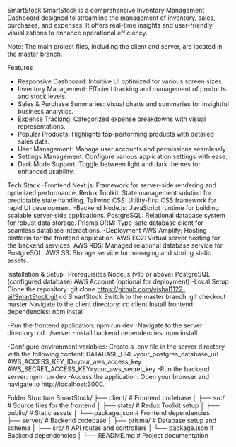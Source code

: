 
SmartStock
SmartStock is a comprehensive Inventory Management Dashboard designed to streamline the management of inventory, sales, purchases,       and expenses. It offers real-time insights and user-friendly visualizations to enhance operational efficiency.

Note: The main project files, including the client and server, are located in the master branch.

Features
  - Responsive Dashboard: Intuitive UI optimized for various screen sizes.
  - Inventory Management: Efficient tracking and management of products and stock levels.
  - Sales & Purchase Summaries: Visual charts and summaries for insightful business analytics.
  - Expense Tracking: Categorized expense breakdowns with visual representations.
  - Popular Products: Highlights top-performing products with detailed sales data.
  - User Management: Manage user accounts and permissions seamlessly.
  - Settings Management: Configure various application settings with ease.
  - Dark Mode Support: Toggle between light and dark themes for enhanced usability.

Tech Stack
  -Frontend
    Next.js: Framework for server-side rendering and optimized performance.
    Redux Toolkit: State management solution for predictable state handling.
    Tailwind CSS: Utility-first CSS framework for rapid UI development.
  -Backend
    Node.js: JavaScript runtime for building scalable server-side applications.
    PostgreSQL: Relational database system for robust data storage.
    Prisma ORM: Type-safe database client for seamless database interactions.
  -Deployment
    AWS Amplify: Hosting platform for the frontend application.
    AWS EC2: Virtual server hosting for the backend services.
    AWS RDS: Managed relational database service for PostgreSQL.
    AWS S3: Storage service for managing and storing static assets.

Installation & Setup
  -Prerequisites
    Node.js (v16 or above)
    PostgreSQL (configured database)
    AWS Account (optional for deployment)
  -Local Setup
    Clone the repository:
      git clone https://github.com/vishal1122-ai/SmartStock.git
      cd SmartStock
    Switch to the master branch:
      git checkout master
    Navigate to the client directory:
      cd client
    Install frontend dependencies:
      npm install
    
  -Run the frontend application:
      npm run dev
  -Navigate to the server directory:
      cd ../server
  -Install backend dependencies:
      npm install
    
  -Configure environment variables: 
      Create a .env file in the server directory with the following content:
        DATABASE_URL=your_postgres_database_url
        AWS_ACCESS_KEY_ID=your_aws_access_key
        AWS_SECRET_ACCESS_KEY=your_aws_secret_key
  -Run the backend server:
      npm run dev
  -Access the application: 
      Open your browser and navigate to http://localhost:3000.

Folder Structure
SmartStock/
├── client/                 # Frontend codebase
│   ├── src/                # Source files for the frontend
│   ├── state/              # Redux Toolkit setup
│   ├── public/             # Static assets
│   └── package.json        # Frontend dependencies
│
├── server/                 # Backend codebase
│   ├── prisma/             # Database setup and schema
│   ├── src/                # API routes and controllers
│   └── package.json        # Backend dependencies
│
└── README.md               # Project documentation
